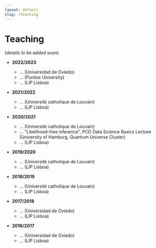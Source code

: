 ```yaml
---
layout: default
slug: /teaching
---
```


# Teaching

(*details to be added soon*)

- **2022/2023** 
  - ... (Universidad de Oviedo)
  - ... (Purdue University)
  - ... (LIP Lisboa)
  
- **2021/2022** 
  - ... (Université catholique de Louvain)
  - ... (LIP Lisboa)
  
- **2020/2021**
  - ... (Université catholique de Louvain)
  - ... "Likelihood-free inference", PCD Data Science Basics Lecture (University of Hamburg, Quantum Universe Cluster)
  - ... (LIP Lisboa)
  
- **2019/2020**
  - ... (Université catholique de Louvain)
  - ... (LIP Lisboa)
  
- **2018/2019**
  - ... (Université catholique de Louvain)
  - ... (LIP Lisboa)

- **2017/2018**
  - ... (Universidad de Oviedo)
  - ... (LIP Lisboa)
  
- **2016/2017**
  - ... (Universidad de Oviedo)
  - ... (LIP Lisboa)